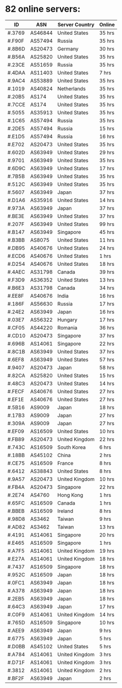 # 82 online servers:

| ID | ASN | Server Country | Online |
| ------ | ------ | ------ | ------ |
| #.3769 | AS46844 | United States | 35 hrs |
| #.F90F | AS57494 | Russia | 35 hrs |
| #.8B6D | AS20473 | Germany | 30 hrs |
| #.B56A | AS25820 | United States | 35 hrs |
| #.23CE | AS51659 | Russia | 35 hrs |
| #.4DAA | AS11403 | United States | 7 hrs |
| #.9AC4 | AS53889 | United States | 35 hrs |
| #.1019 | AS40824 | Netherlands | 35 hrs |
| #.20B5 | AS174 | United States | 35 hrs |
| #.7CCE | AS174 | United States | 35 hrs |
| #.5055 | AS35913 | United States | 35 hrs |
| #.1C65 | AS57494 | Russia | 35 hrs |
| #.2DE5 | AS57494 | Russia | 15 hrs |
| #.E1D5 | AS57494 | Russia | 16 hrs |
| #.E702 | AS20473 | United States | 35 hrs |
| #.602D | AS63949 | United States | 29 hrs |
| #.9701 | AS63949 | United States | 35 hrs |
| #.6D9C | AS63949 | United States | 17 hrs |
| #.7B5B | AS63949 | United States | 35 hrs |
| #.512C | AS63949 | United States | 35 hrs |
| #.5607 | AS63949 | Japan | 37 hrs |
| #.D1A6 | AS35916 | United States | 14 hrs |
| #.973A | AS63949 | Japan | 37 hrs |
| #.BE3E | AS63949 | United States | 37 hrs |
| #.207F | AS63949 | United States | 99 hrs |
| #.B147 | AS63949 | Singapore | 45 hrs |
| #.B3BB | AS8075 | United States | 11 hrs |
| #.DB95 | AS40676 | United States | 24 hrs |
| #.ECD6 | AS40676 | United States | 1 hrs |
| #.D254 | AS40676 | United States | 18 hrs |
| #.4AEC | AS31798 | Canada | 39 hrs |
| #.F3D9 | AS36352 | United States | 13 hrs |
| #.B6E3 | AS31798 | Canada | 34 hrs |
| #.EE8F | AS40676 | India | 16 hrs |
| #.186F | AS56630 | Russia | 17 hrs |
| #.24E2 | AS63949 | Japan | 16 hrs |
| #.03E7 | AS56322 | Hungary | 17 hrs |
| #.CF05 | AS44220 | Romania | 36 hrs |
| #.CD10 | AS20473 | Singapore | 37 hrs |
| #.696B | AS14061 | Singapore | 22 hrs |
| #.8C1B | AS63949 | United States | 37 hrs |
| #.6EF8 | AS63949 | United States | 57 hrs |
| #.9407 | AS20473 | Japan | 58 hrs |
| #.82CA | AS25820 | United States | 15 hrs |
| #.48C3 | AS20473 | United States | 14 hrs |
| #.FECF | AS40676 | United States | 27 hrs |
| #.EF1E | AS40676 | United States | 27 hrs |
| #.5B16 | AS9009 | Japan | 18 hrs |
| #.17B3 | AS9009 | Japan | 27 hrs |
| #.309A | AS9009 | Japan | 27 hrs |
| #.EF09 | AS16509 | United States | 10 hrs |
| #.FB89 | AS20473 | United Kingdom | 22 hrs |
| #.743C | AS16509 | South Korea | 6 hrs |
| #.18BB | AS45102 | China | 2 hrs |
| #.CE75 | AS16509 | France | 8 hrs |
| #.6412 | AS38843 | United States | 8 hrs |
| #.9A57 | AS20473 | United Kingdom | 10 hrs |
| #.FB4A | AS20473 | Singapore | 22 hrs |
| #.2E74 | AS4760 | Hong Kong | 1 hrs |
| #.65FC | AS16509 | Canada | 1 hrs |
| #.BBEB | AS16509 | Ireland | 8 hrs |
| #.98D8 | AS3462 | Taiwan | 9 hrs |
| #.AD82 | AS3462 | Taiwan | 13 hrs |
| #.4191 | AS14061 | Singapore | 20 hrs |
| #.E465 | AS16509 | Singapore | 1 hrs |
| #.A7F5 | AS14061 | United Kingdom | 19 hrs |
| #.E27A | AS14061 | United Kingdom | 18 hrs |
| #.7437 | AS16509 | Singapore | 18 hrs |
| #.952C | AS16509 | Japan | 18 hrs |
| #.0FC1 | AS63949 | Japan | 18 hrs |
| #.A378 | AS63949 | Japan | 18 hrs |
| #.2EB5 | AS63949 | Japan | 18 hrs |
| #.64C3 | AS63949 | Japan | 17 hrs |
| #.C0F9 | AS14061 | United Kingdom | 14 hrs |
| #.765D | AS16509 | Singapore | 10 hrs |
| #.AEE9 | AS63949 | Japan | 9 hrs |
| #.6775 | AS63949 | Japan | 5 hrs |
| #.D0BB | AS45102 | United States | 5 hrs |
| #.A784 | AS14061 | United Kingdom | 3 hrs |
| #.D71F | AS14061 | United Kingdom | 3 hrs |
| #.3812 | AS14061 | United Kingdom | 2 hrs |
| #.BF2F | AS63949 | Japan | 2 hrs |

